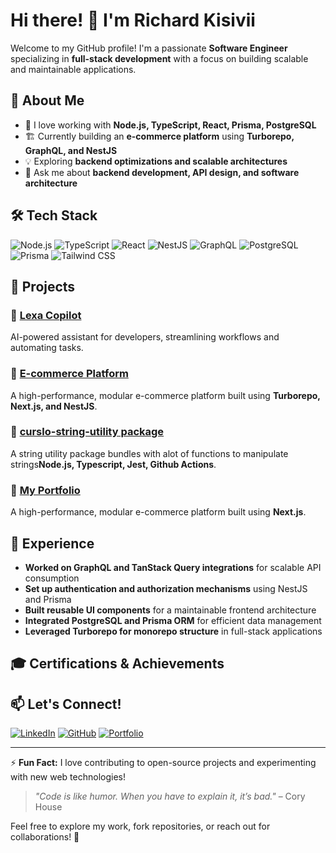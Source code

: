 # Hi there! 👋 I'm Richard Kisivii

Welcome to my GitHub profile! I'm a passionate **Software Engineer** specializing in **full-stack development** with a focus on building scalable and maintainable applications.

## 🚀 About Me
- 🔨 I love working with **Node.js, TypeScript, React, Prisma, PostgreSQL**
- 🏗️ Currently building an **e-commerce platform** using **Turborepo, GraphQL, and NestJS**
- 💡 Exploring **backend optimizations and scalable architectures**
- 💬 Ask me about **backend development, API design, and software architecture**

## 🛠 Tech Stack
![Node.js](https://img.shields.io/badge/Node.js-339933?style=for-the-badge&logo=node.js&logoColor=white)
![TypeScript](https://img.shields.io/badge/TypeScript-007ACC?style=for-the-badge&logo=typescript&logoColor=white)
![React](https://img.shields.io/badge/React-61DAFB?style=for-the-badge&logo=react&logoColor=black)
![NestJS](https://img.shields.io/badge/NestJS-E0234E?style=for-the-badge&logo=nestjs&logoColor=white)
![GraphQL](https://img.shields.io/badge/GraphQL-E10098?style=for-the-badge&logo=graphql&logoColor=white)
![PostgreSQL](https://img.shields.io/badge/PostgreSQL-336791?style=for-the-badge&logo=postgresql&logoColor=white)
![Prisma](https://img.shields.io/badge/Prisma-2D3748?style=for-the-badge&logo=prisma&logoColor=white)
![Tailwind CSS](https://img.shields.io/badge/TailwindCSS-38B2AC?style=for-the-badge&logo=tailwind-css&logoColor=white)

## 🌟 Projects
### 🔹 [Lexa Copilot](https://github.com/yourusername/lexa-copilot)
AI-powered assistant for developers, streamlining workflows and automating tasks.

### 🔹 [E-commerce Platform](https://github.com/yourusername/ecommerce-turborepo)
A high-performance, modular e-commerce platform built using **Turborepo, Next.js, and NestJS**.

### 🔹 [curslo-string-utility package](https://www.npmjs.com/package/curslo-string-utilities?activeTab=readme)
A string utility package bundles with alot of functions to manipulate strings**Node.js, Typescript, Jest, Github Actions**.

### 🔹 [My Portfolio](https://richard-kisivii-xi-ten.vercel.app)
A high-performance, modular e-commerce platform built using **Next.js**.

## 🎯 Experience
- **Worked on GraphQL and TanStack Query integrations** for scalable API consumption
- **Set up authentication and authorization mechanisms** using NestJS and Prisma
- **Built reusable UI components** for a maintainable frontend architecture
- **Integrated PostgreSQL and Prisma ORM** for efficient data management
- **Leveraged Turborepo for monorepo structure** in full-stack applications

## 🎓 Certifications & Achievements

## 📫 Let's Connect!
[![LinkedIn](https://img.shields.io/badge/LinkedIn-0A66C2?style=for-the-badge&logo=linkedin&logoColor=white)](https://www.linkedin.com/in/richard-kisivii-2ab621210/)
[![GitHub](https://img.shields.io/badge/GitHub-181717?style=for-the-badge&logo=github&logoColor=white)](https://github.com/Curslo)
[![Portfolio](https://img.shields.io/badge/Portfolio-000000?style=for-the-badge&logo=vercel&logoColor=white)](https://richard-kisivii-xi-ten.vercel.app/)

---
⚡ **Fun Fact:** I love contributing to open-source projects and experimenting with new web technologies!
> *"Code is like humor. When you have to explain it, it’s bad."* – Cory House

Feel free to explore my work, fork repositories, or reach out for collaborations! 🚀
